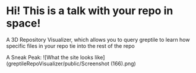 <h1>Hi! This is a talk with your repo in space!</h1>

<p>A 3D Repository Visualizer, which allows you to query greptile to learn how specific files in your repo tie into the rest of the repo</p>

A Sneak Peak: ![What the site looks like](greptileRepoVisualizer/public/Screenshot (166).png)

